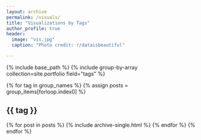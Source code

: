```yaml
---
layout: archive
permalink: /visuals/
title: "Visualizations by Tags"
author_profile: true
header:
  image: "vis.jpg"
  caption: "Photo credit: r/dataisbeautiful"

---
```


{% include base_path %}
{% include group-by-array collection=site.portfolio field="tags" %}

{% for tag in group_names %}
  {% assign posts = group_items[forloop.index0] %}
  <h2 id="{{ tag | slugify }}" class="archive__subtitle">{{ tag }}</h2>
  {% for post in posts %}
    {% include archive-single.html %}
  {% endfor %}
{% endfor %}
